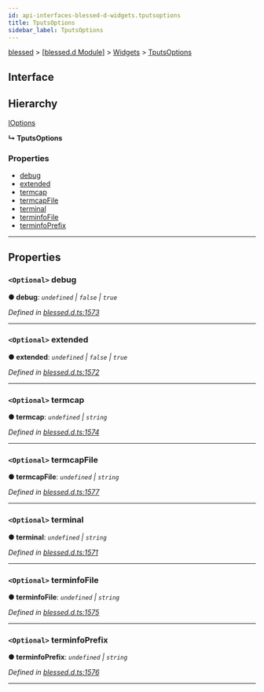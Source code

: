 ```yaml
---
id: api-interfaces-blessed-d-widgets.tputsoptions
title: TputsOptions
sidebar_label: TputsOptions
---
```


[blessed](api-readme.md) > [[blessed.d Module]](api-modules-blessed-d-module.md) > [Widgets](api-modules-blessed-d-widgets.md) > [TputsOptions](api-interfaces-blessed-d-widgets.tputsoptions.md)

## Interface

## Hierarchy

 [IOptions](api-interfaces-blessed-d-widgets.ioptions.md)

**↳ TputsOptions**

### Properties

* [debug](api-interfaces-blessed-d-widgets.tputsoptions.md#debug)
* [extended](api-interfaces-blessed-d-widgets.tputsoptions.md#extended)
* [termcap](api-interfaces-blessed-d-widgets.tputsoptions.md#termcap)
* [termcapFile](api-interfaces-blessed-d-widgets.tputsoptions.md#termcapfile)
* [terminal](api-interfaces-blessed-d-widgets.tputsoptions.md#terminal)
* [terminfoFile](api-interfaces-blessed-d-widgets.tputsoptions.md#terminfofile)
* [terminfoPrefix](api-interfaces-blessed-d-widgets.tputsoptions.md#terminfoprefix)

---

## Properties

<a id="debug"></a>

### `<Optional>` debug

**● debug**: *`undefined` \| `false` \| `true`*

*Defined in [blessed.d.ts:1573](https://github.com/cancerberoSgx/accursed/blob/7a42e78/src/declarations/blessed.d.ts#L1573)*

___
<a id="extended"></a>

### `<Optional>` extended

**● extended**: *`undefined` \| `false` \| `true`*

*Defined in [blessed.d.ts:1572](https://github.com/cancerberoSgx/accursed/blob/7a42e78/src/declarations/blessed.d.ts#L1572)*

___
<a id="termcap"></a>

### `<Optional>` termcap

**● termcap**: *`undefined` \| `string`*

*Defined in [blessed.d.ts:1574](https://github.com/cancerberoSgx/accursed/blob/7a42e78/src/declarations/blessed.d.ts#L1574)*

___
<a id="termcapfile"></a>

### `<Optional>` termcapFile

**● termcapFile**: *`undefined` \| `string`*

*Defined in [blessed.d.ts:1577](https://github.com/cancerberoSgx/accursed/blob/7a42e78/src/declarations/blessed.d.ts#L1577)*

___
<a id="terminal"></a>

### `<Optional>` terminal

**● terminal**: *`undefined` \| `string`*

*Defined in [blessed.d.ts:1571](https://github.com/cancerberoSgx/accursed/blob/7a42e78/src/declarations/blessed.d.ts#L1571)*

___
<a id="terminfofile"></a>

### `<Optional>` terminfoFile

**● terminfoFile**: *`undefined` \| `string`*

*Defined in [blessed.d.ts:1575](https://github.com/cancerberoSgx/accursed/blob/7a42e78/src/declarations/blessed.d.ts#L1575)*

___
<a id="terminfoprefix"></a>

### `<Optional>` terminfoPrefix

**● terminfoPrefix**: *`undefined` \| `string`*

*Defined in [blessed.d.ts:1576](https://github.com/cancerberoSgx/accursed/blob/7a42e78/src/declarations/blessed.d.ts#L1576)*

___

